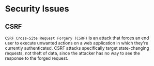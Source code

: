 # Security Issues

## CSRF

`CSRF Cross-Site Request Forgery (CSRF)` is an attack that forces an end user to execute unwanted actions on a web application in which they're currently authenticated. CSRF attacks specifically target state-changing requests, not theft of data, since the attacker has no way to see the response to the forged request.
